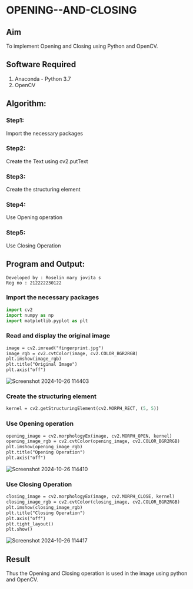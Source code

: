 # OPENING--AND-CLOSING
## Aim
To implement Opening and Closing using Python and OpenCV.

## Software Required
1. Anaconda - Python 3.7
2. OpenCV
## Algorithm:
### Step1:
Import the necessary packages

### Step2:
Create the Text using cv2.putText
### Step3:
Create the structuring element

### Step4:
Use Opening operation

### Step5:
Use Closing Operation

 
## Program and Output:

```
Developed by : Roselin mary jovita s
Reg no : 212222230122
```

### Import the necessary packages
```python
import cv2
import numpy as np
import matplotlib.pyplot as plt
```

### Read and display the original image
```p
image = cv2.imread("fingerprint.jpg")
image_rgb = cv2.cvtColor(image, cv2.COLOR_BGR2RGB)
plt.imshow(image_rgb)
plt.title("Original Image")
plt.axis("off")
```

![Screenshot 2024-10-26 114403](https://github.com/user-attachments/assets/85182032-da35-415a-bca3-20fb5e608366)


### Create the structuring element
```p
kernel = cv2.getStructuringElement(cv2.MORPH_RECT, (5, 5))
```

### Use Opening operation
```p
opening_image = cv2.morphologyEx(image, cv2.MORPH_OPEN, kernel)
opening_image_rgb = cv2.cvtColor(opening_image, cv2.COLOR_BGR2RGB)
plt.imshow(opening_image_rgb)
plt.title("Opening Operation")
plt.axis("off")
```
![Screenshot 2024-10-26 114410](https://github.com/user-attachments/assets/4d9686cd-4a53-4419-af2d-57e47f919ccd)



### Use Closing Operation
```p
closing_image = cv2.morphologyEx(image, cv2.MORPH_CLOSE, kernel)
closing_image_rgb = cv2.cvtColor(closing_image, cv2.COLOR_BGR2RGB)
plt.imshow(closing_image_rgb)
plt.title("Closing Operation")
plt.axis("off")
plt.tight_layout()
plt.show()
```

![Screenshot 2024-10-26 114417](https://github.com/user-attachments/assets/8fc4f8ce-af34-4d08-b258-d1997966e6c7)


## Result
Thus the Opening and Closing operation is used in the image using python and OpenCV.
